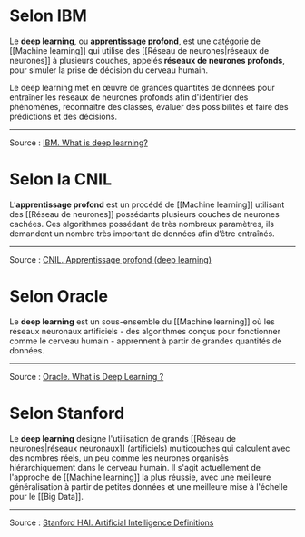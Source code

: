 # Selon IBM

Le **deep learning**, ou **apprentissage profond**, est une catégorie de [[Machine learning]] qui utilise des [[Réseau de neurones|réseaux de neurones]] à plusieurs couches, appelés **réseaux de neurones profonds**, pour simuler la prise de décision du cerveau humain.

Le deep learning met en œuvre de grandes quantités de données pour entraîner les réseaux de neurones profonds afin d'identifier des phénomènes, reconnaître des classes, évaluer des possibilités et faire des prédictions et des décisions.

---
Source : [IBM. What is deep learning?](https://www.ibm.com/topics/deep-learning)

# Selon la CNIL

L’**apprentissage profond** est un procédé de [[Machine learning]] utilisant des [[Réseau de neurones]] possédants plusieurs couches de neurones cachées. Ces algorithmes possédant de très nombreux paramètres, ils demandent un nombre très important de données afin d’être entraînés.

---
Source : [CNIL. Apprentissage profond (deep learning)](https://www.cnil.fr/fr/definition/apprentissage-profond-deep-learning)

# Selon Oracle

Le **deep learning** est un sous-ensemble du [[Machine learning]] où les réseaux neuronaux artificiels - des algorithmes conçus pour fonctionner comme le cerveau humain - apprennent à partir de grandes quantités de données.

---
Source : [Oracle. What is Deep Learning ?](https://www.oracle.com/artificial-intelligence/machine-learning/what-is-deep-learning/)

# Selon Stanford

Le **deep learning** désigne l'utilisation de grands [[Réseau de neurones|réseaux neuronaux]] (artificiels) multicouches qui calculent avec des nombres réels, un peu comme les neurones organisés hiérarchiquement dans le cerveau humain. Il s'agit actuellement de l'approche de [[Machine learning]] la plus réussie, avec une meilleure généralisation à partir de petites données et une meilleure mise à l'échelle pour le [[Big Data]].

---
Source : [Stanford HAI. Artificial Intelligence Definitions](https://hai.stanford.edu/sites/default/files/2020-09/AI-Definitions-HAI.pdf)